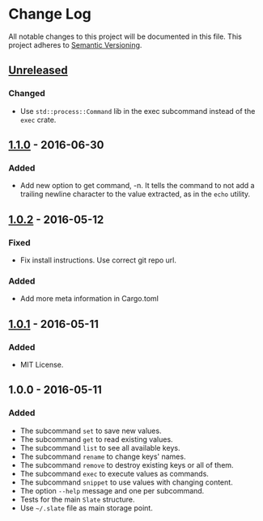 # Change Log
All notable changes to this project will be documented in this file.
This project adheres to [Semantic Versioning](http://semver.org/).

## [Unreleased]
### Changed
- Use `std::process::Command` lib in the exec subcommand instead of the `exec` crate.

## [1.1.0] - 2016-06-30
### Added
- Add new option to get command, -n. It tells the command to not add
  a trailing newline character to the value extracted, as in the `echo`
  utility.

## [1.0.2] - 2016-05-12
### Fixed
- Fix install instructions. Use correct git repo url.

### Added
- Add more meta information in Cargo.toml

## [1.0.1] - 2016-05-11
### Added
- MIT License.

## 1.0.0 - 2016-05-11
### Added
- The subcommand `set` to save new values.
- The subcommand `get` to read existing values.
- The subcommand `list` to see all available keys.
- The subcommand `rename` to change keys' names.
- The subcommand `remove` to destroy existing keys or all of them.
- The subcommand `exec` to execute values as commands.
- The subcommand `snippet` to use values with changing content.
- The option `--help` message and one per subcommand.
- Tests for the main `Slate` structure.
- Use `~/.slate` file as main storage point.

[Unreleased]: https://github.com/jhbabon/slate/compare/v1.1.0...HEAD
[1.1.0]: https://github.com/jhbabon/slate/compare/v1.0.2...v1.1.0
[1.0.2]: https://github.com/jhbabon/slate/compare/v1.0.1...v1.0.2
[1.0.1]: https://github.com/jhbabon/slate/compare/v1.0.0...v1.0.1
